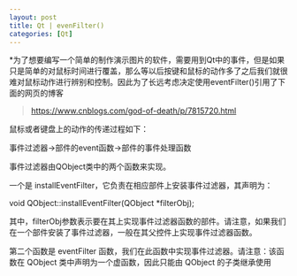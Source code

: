 ```yaml
---
layout: post
title: Qt | evenFilter() 
categories: [Qt]
---
```


*为了想要编写一个简单的制作演示图片的软件，需要用到Qt中的事件，但是如果只是简单的对鼠标时间进行覆盖，那么等以后按键和鼠标的动作多了之后我们就很难对鼠标动作进行辨别和控制。因此为了长远考虑决定使用eventFilter()引用了下面的网页的博客

>https://www.cnblogs.com/god-of-death/p/7815720.html

鼠标或者键盘上的动作的传递过程如下：

事件过滤器->部件的event函数->部件的事件处理函数

事件过滤器由QObject类中的两个函数来实现。

一个是 installEventFilter，它负责在相应部件上安装事件过滤器，其声明为：

void QObject::installEventFilter(QObject *filterObj);

其中，filterObj参数表示要在其上实现事件过滤器函数的部件。请注意，如果我们在一个部件安装了事件过滤器，一般在其父控件上实现事件过滤器函数。

 

第二个函数是 eventFilter 函数，我们在此函数中实现事件过滤器。请注意：该函数在 QObject 类中声明为一个虚函数，因此只能由 QObject 的子类继承使用